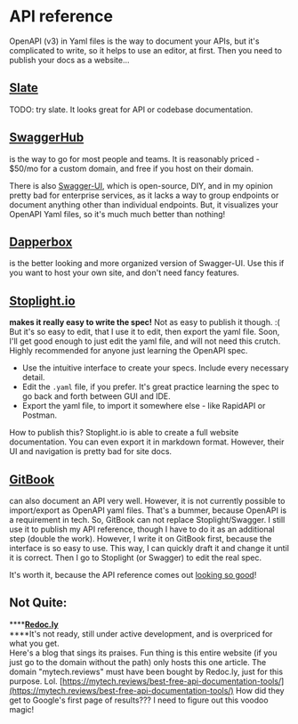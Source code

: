 # API reference

OpenAPI \(v3\) in Yaml files is the way to document your APIs, but it's complicated to write, so it helps to use an editor, at first. Then you need to publish your docs as a website...

## [Slate](https://slatedocs.github.io/slate/?javascript#introduction)

TODO: try slate. It looks great for API or codebase documentation.

## [SwaggerHub](https://swagger.io/tools/swaggerhub/)

is the way to go for most people and teams. It is reasonably priced - $50/mo for a custom domain, and free if you host on their domain. 

There is also [Swagger-UI](https://swagger.io/tools/swagger-ui/), which is open-source, DIY, and in my opinion pretty bad for enterprise services, as it lacks a way to group endpoints or document anything other than individual endpoints. But, it visualizes your OpenAPI Yaml files, so it's much much better than nothing!

## [Dapperbox](http://dapperdox.io/)

is the better looking and more organized version of Swagger-UI. Use this if you want to host your own site, and don't need fancy features.

## [Stoplight.io](https://stoplight.io) 

**makes it really easy to write the spec!** Not as easy to publish it though. :\( But it's so easy to edit, that I use it to edit, then export the yaml file. Soon, I'll get good enough to just edit the yaml file, and will not need this crutch. Highly recommended for anyone just learning the OpenAPI spec.

* Use the intuitive interface to create your specs. Include every necessary detail.
* Edit the `.yaml` file, if you prefer. It's great practice learning the spec to go back and forth between GUI and IDE.
* Export the yaml file, to import it somewhere else - like RapidAPI or Postman.

How to publish this? Stoplight.io is able to create a full website documentation. You can even export it in markdown format. However, their UI and navigation is pretty bad for site docs.

## [GitBook](https://gitbook.com) 

can also document an API very well. However, it is not currently possible to import/export as OpenAPI yaml files. That's a bummer, because OpenAPI is a requirement in tech. So, GitBook can not replace Stoplight/Swagger. I still use it to publish my API reference, though I have to do it as an additional step \(double the work\). However, I write it on GitBook first, because the interface is so easy to use. This way, I can quickly draft it and change it until it is correct. Then I go to Stoplight \(or Swagger\) to edit the real spec.

It's worth it, because the API reference comes out [looking so good](https://nlp.studio/documentation)!

## Not Quite:

\*\*\*\*[**Redoc.ly**](https://redoc.ly/)  
****It's not ready, still under active development, and is overpriced for what you get.  
Here's a blog that sings its praises. Fun thing is this entire website \(if you just go to the domain without the path\) only hosts this one article. The domain "mytech.reviews" must have been bought by Redoc.ly, just for this purpose. Lol. [https://mytech.reviews/best-free-api-documentation-tools/](https://mytech.reviews/best-free-api-documentation-tools/) How did they get to Google's first page of results??? I need to figure out this voodoo magic!


